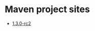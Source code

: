 # Maven project sites

<ul>
    <li><a href="{{ site.baseurl }}/1.3.0-rc2/index.html">1.3.0-rc2</a></li>
</ul>
